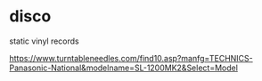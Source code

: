 # disco
static vinyl records

https://www.turntableneedles.com/find10.asp?manfg=TECHNICS-Panasonic-National&modelname=SL-1200MK2&Select=Model
